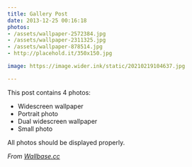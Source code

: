 ```yaml
---
title: Gallery Post
date: 2013-12-25 00:16:18
photos:
- /assets/wallpaper-2572384.jpg
- /assets/wallpaper-2311325.jpg
- /assets/wallpaper-878514.jpg
- http://placehold.it/350x150.jpg

image: https://image.wider.ink/static/20210219104637.jpg

---
```


This post contains 4 photos:

- Widescreen wallpaper
- Portrait photo
- Dual widescreen wallpaper
- Small photo

All photos should be displayed properly.

*From [Wallbase.cc](http://wallbase.cc)*